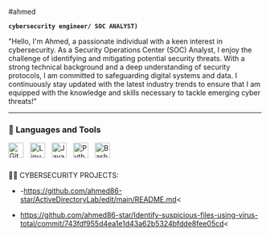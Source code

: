 #ahmed

**`cybersecurity engineer/ SOC ANALYST)`**

"Hello, I'm Ahmed, a passionate individual with a keen interest in cybersecurity. As a Security Operations Center (SOC) Analyst, I enjoy the challenge of identifying and mitigating potential security threats. With a strong technical background and a deep understanding of security protocols, I am committed to safeguarding digital systems and data. I continuously stay updated with the latest industry trends to ensure that I am equipped with the knowledge and skills necessary to tackle emerging cyber threats!"

  

---

### 🧰 Languages and Tools


<img align="left" alt="Git" width="30px" style="padding-right:10px;" src="https://cdn.jsdelivr.net/gh/devicons/devicon/icons/git/git-original.svg" />
<img align="left" alt="Linux" width="30px" style="padding-right:10px;" src="https://cdn.jsdelivr.net/gh/devicons/devicon/icons/linux/linux-original.svg" />
<img align="left" alt="JavaScript" width="30px" style="padding-right:10px;" src="https://cdn.jsdelivr.net/gh/devicons/devicon/icons/javascript/javascript-plain.svg" />
<img align="left" alt="Python" width="30px" style="padding-right:10px;" src="https://cdn.jsdelivr.net/gh/devicons/devicon/icons/python/python-plain.svg" />
<img align="left" alt="Bash" width="30px" style="padding-right:10px;" src="https://cdn.jsdelivr.net/gh/devicons/devicon/icons/bash/bash-original.svg" />
<br />

#
 👨‍💻 CYBERSECURITY PROJECTS:

<HOMEDIRECTORYLAB>

- -https://github.com/ahmed86-star/ActiveDirectoryLab/edit/main/README.md<

  <Identify suspicious files using virus total>
 - https://github.com/ahmed86-star/Identify-suspicious-files-using-virus-total/commit/743fdf955d4ea1e1d43a62b5324bfdde8fee05cd<


